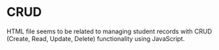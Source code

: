 # CRUD
HTML file seems to be related to managing student records with CRUD (Create, Read, Update, Delete) functionality using JavaScript.
